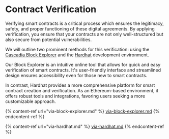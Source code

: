 # Contract Verification

Verifying smart contracts is a critical process which ensures the legitimacy, safety, and proper functioning of these digital agreements.  By applying verification, you ensure that your contracts are not only well-structured but also secure from potential vulnerabilities.

We will outline two prominent methods for this verification: using the [Cascadia Block Explorer](https://explorer.cascadia.foundation/) and the [Hardhat](https://hardhat.org/) development environment.

Our Block Explorer is an intuitive online tool that allows for quick and easy verification of smart contracts.  It's user-friendly interface and streamlined design ensures accessibility even for those new to smart contracts.

In contrast, Hardhat provides a more comprehensive platform for smart contract creation and verification.  As an Ethereum-based environment, it offers robust tools and integrations, favoring users seeking a more customizable approach.

{% content-ref url="via-block-explorer.md" %}
[via-block-explorer.md](via-block-explorer.md)
{% endcontent-ref %}

{% content-ref url="via-hardhat.md" %}
[via-hardhat.md](via-hardhat.md)
{% endcontent-ref %}

